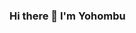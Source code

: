 ### Hi there 👋 I'm Yohombu

<!--
**Yohombu/Yohombu** is a ✨ _special_ ✨ repository because its `README.md` (this file) appears on your GitHub profile.

![](https://komarev.com/ghpvc/?username=Yohombu)
